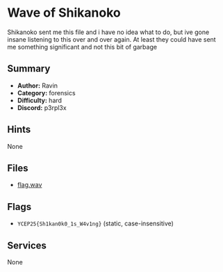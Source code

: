 
# Wave of Shikanoko
Shikanoko sent me this file and i have no idea what to do, but ive gone insane listening to this over and over again. At least they could have sent me something significant and not this bit of garbage


## Summary
- **Author:** Ravin
- **Category:** forensics
- **Difficulty:** hard
- **Discord:** p3rpl3x

## Hints
None

## Files
- [flag.wav](<dist/flag.wav>)

## Flags
- `YCEP25{Sh1kan0k0_1s_W4v1ng}` (static, case-insensitive)

## Services
None
